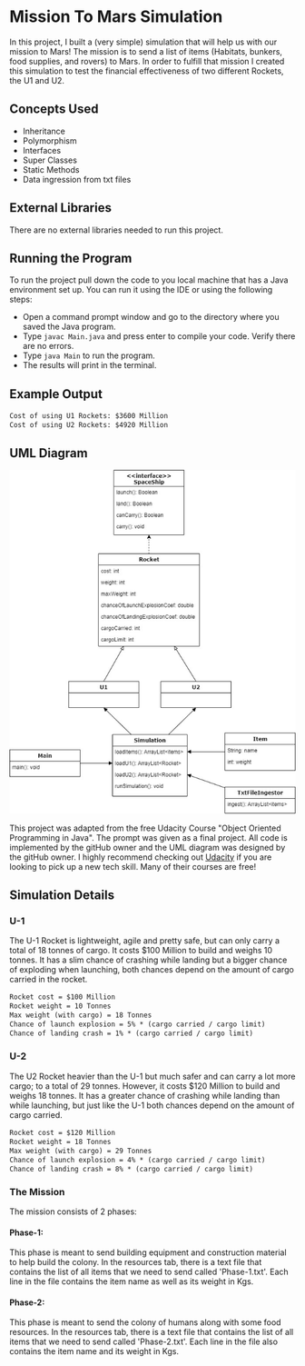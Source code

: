 # Mission To Mars Simulation

In this project, I built a (very simple) simulation that will help us with our mission to Mars!
The mission is to send a list of items (Habitats, bunkers, food supplies, and rovers) to Mars. In order to fulfill that
mission I created this simulation to test the financial effectiveness of two different Rockets, the U1 and U2.

## Concepts Used

* Inheritance
* Polymorphism
* Interfaces
* Super Classes
* Static Methods
* Data ingression from txt files

## External Libraries

There are no external libraries needed to run this project.

## Running the Program

To run the project pull down the code to you local machine that has a Java environment set up. You can run it using the
IDE or using the following steps:

* Open a command prompt window and go to the directory where you saved the Java program.
* Type `javac Main.java` and press enter to compile your code. Verify there are no errors.
* Type `java Main` to run the program.
* The results will print in the terminal.

## Example Output
```
Cost of using U1 Rockets: $3600 Million
Cost of using U2 Rockets: $4920 Million
```

## UML Diagram

![SpaceChallengeUML.jpg](/images/SpaceChallengeUML.jpg)

This project was adapted from the free Udacity Course "Object Oriented Programming in Java". The prompt was given
as a final project. All code is implemented by the gitHub owner and the UML diagram was designed by the gitHub owner.
I highly recommend checking out [Udacity](https://www.udacity.com/) if you are looking to pick up a new tech skill. Many
of their courses are free!

## Simulation Details

### U-1

The U-1 Rocket is lightweight, agile and pretty safe, but can only carry a total of 18 tonnes of cargo. It costs $100
Million to build and weighs 10 tonnes. It has a slim chance of crashing while landing but a bigger chance of exploding
when launching, both chances depend on the amount of cargo carried in the rocket.

```
Rocket cost = $100 Million
Rocket weight = 10 Tonnes
Max weight (with cargo) = 18 Tonnes
Chance of launch explosion = 5% * (cargo carried / cargo limit)
Chance of landing crash = 1% * (cargo carried / cargo limit)
```

### U-2

The U2 Rocket heavier than the U-1 but much safer and can carry a lot more cargo; to a total of 29 tonnes. However, it
costs $120 Million to build and weighs 18 tonnes. It has a greater chance of crashing while landing than while
launching, but just like the U-1 both chances depend on the amount of cargo carried.

```
Rocket cost = $120 Million
Rocket weight = 18 Tonnes
Max weight (with cargo) = 29 Tonnes
Chance of launch explosion = 4% * (cargo carried / cargo limit)
Chance of landing crash = 8% * (cargo carried / cargo limit)
```

### The Mission

The mission consists of 2 phases:

#### Phase-1:

This phase is meant to send building equipment and construction material to help build the colony. In the resources tab,
there is a text file that contains the list of all items that we need to send called 'Phase-1.txt'. Each line in
the file contains the item name as well as its weight in Kgs.

#### Phase-2:

This phase is meant to send the colony of humans along with some food resources. In the resources tab, there is a
text file that contains the list of all items that we need to send called 'Phase-2.txt'. Each line in the file also
contains the item name and its weight in Kgs.

